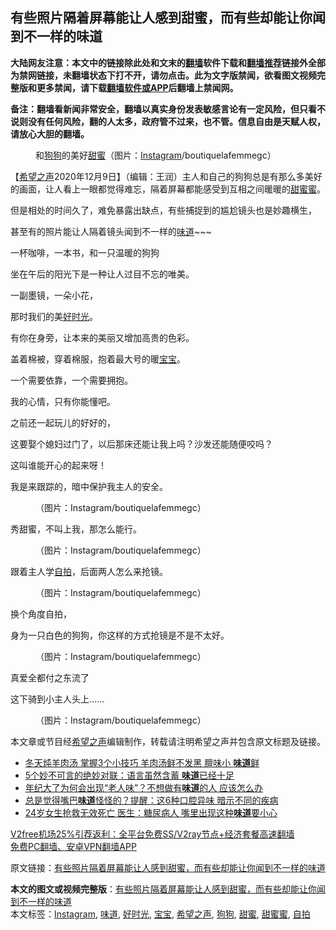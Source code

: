  <h2>有些照片隔着屏幕能让人感到甜蜜，而有些却能让你闻到不一样的味道</h2> <p class="notice"><b>大陆网友注意：本文中的链接除此处和文末的<a href="https://github.com/bannedbook/fanqiang" >翻墙</a>软件下载和<a href="https://github.com/killgcd/justmysocks/blob/master/README.md">翻墙推荐</a>链接外全部为禁网链接，未翻墙状态下打不开，请勿点击。此为文字版禁闻，欲看图文视频完整版和更多禁闻，请下载<a href="https://github.com/bannedbook/fanqiang">翻墙软件或APP</a>后翻墙上禁闻网。</p><p>备注：翻墙看新闻非常安全，翻墙以真实身份发表敏感言论有一定风险，但只看不说则没有任何风险，翻的人太多，政府管不过来，也不管。信息自由是天赋人权，请放心大胆的翻墙。</b></p>  <div class="entry"> <figure><figcaption>和<a href="https://www.bannedbook.org/bnews/tag/%e7%8b%97%e7%8b%97/" class="st_tag internal_tag" rel="tag" title="标签 狗狗 下的日志">狗狗</a>的美好<a href="https://www.bannedbook.org/bnews/tag/%E7%94%9C%E8%9C%9C/" class="st_tag internal_tag" rel="tag" title="标签 甜蜜 下的日志">甜蜜</a>（图片：<a href="https://www.bannedbook.org/bnews/tag/instagram/" class="st_tag internal_tag" rel="tag" title="标签 Instagram 下的日志">Instagram</a>/boutiquelafemmegc）</figcaption></figure> <p>【<span class='wp_keywordlink_affiliate'><a href="https://www.soundofhope.org" title="希望之声" target="_blank">希望之声</a></span>2020年12月9日】（编辑：王润）主人和自己的狗狗总是有那么多美好的画面，让人看上一眼都觉得难忘，隔着屏幕都能感受到互相之间暖暖的<a href="https://www.bannedbook.org/bnews/tag/%e7%94%9c%e8%9c%9c%e8%9c%9c/" class="st_tag internal_tag" rel="tag" title="标签 甜蜜蜜 下的日志">甜蜜蜜</a>。</p> <p>但是相处的时间久了，难免暴露出缺点，有些捕捉到的尴尬镜头也是妙趣横生，</p> <p>甚至有的照片能让人隔着镜头闻到不一样的<a href="https://www.bannedbook.org/bnews/tag/%E5%91%B3%E9%81%93/" class="st_tag internal_tag" rel="tag" title="标签 味道 下的日志">味道</a>~~~</p> <p>一杯咖啡，一本书，和一只温暖的狗狗</p> <p>坐在午后的阳光下是一种让人过目不忘的唯美。</p> <p>一副墨镜，一朵小花，</p> <p>那时我们的美<a href="https://www.bannedbook.org/bnews/tag/%E5%A5%BD%E6%97%B6%E5%85%89/" class="st_tag internal_tag" rel="tag" title="标签 好时光 下的日志">好时光</a>。</p>  <p></p> <p>有你在身旁，让本来的美丽又增加高贵的色彩。</p> <p></p> <p>盖着棉被，穿着棉服，抱着最大号的暖<a href="https://www.bannedbook.org/bnews/tag/%e5%ae%9d%e5%ae%9d/" class="st_tag internal_tag" rel="tag" title="标签 宝宝 下的日志">宝宝</a>。</p> <p></p> <p>一个需要依靠，一个需要拥抱。</p> <p></p>  <p>我的心情，只有你能懂吧。</p> <p></p> <p>之前还一起玩儿的好好的，</p> <p>这要娶个媳妇过门了，以后那床还能让我上吗？沙发还能随便咬吗？</p> <p>这叫谁能开心的起来呀！</p> <p>我是来跟踪的，暗中保护我主人的安全。</p> <figure><figcaption> （图片：Instagram/boutiquelafemmegc）</figcaption></figure> <p>秀甜蜜，不叫上我，那怎么能行。</p>  <figure><figcaption> （图片：Instagram/boutiquelafemmegc）</figcaption></figure> <p>跟着主人学<a href="https://www.bannedbook.org/bnews/tag/%e8%87%aa%e6%8b%8d/" class="st_tag internal_tag" rel="tag" title="标签 自拍 下的日志">自拍</a>，后面两人怎么来抢镜。</p> <figure><figcaption> （图片：Instagram/boutiquelafemmegc）</figcaption></figure> <p>换个角度自拍，</p> <p>身为一只白色的狗狗，你这样的方式抢镜是不是不太好。</p> <figure><figcaption> （图片：Instagram/boutiquelafemmegc）</figcaption></figure> <p>真爱全都付之东流了</p> <p>这下骑到小主人头上……</p> <figure><figcaption> （图片：Instagram/boutiquelafemmegc）</figcaption></figure> <p>本文章或节目经<a href="https://www.bannedbook.org/bnews/tag/%e5%b8%8c%e6%9c%9b%e4%b9%8b%e5%a3%b0/" class="st_tag internal_tag" rel="tag" title="标签 希望之声 下的日志">希望之声</a>编辑制作，转载请注明希望之声并包含原文标题及链接。</p> <ul class='op-related-articles' title='相关阅读'> <li><a href='https://www.bannedbook.org/bnews/lifebaike/20201206/1443106.html' target='_blank'>冬天炖羊肉汤 掌握3个小技巧 羊肉汤鲜不发黑 膻味小 <b>味道</b>鲜</a></li> <li><a href='https://www.bannedbook.org/bnews/lifebaike/20201206/1442830.html' target='_blank'>5个妙不可言的绝妙对联：语言虽然含蓄 <b>味道</b>已经十足</a></li> <li><a href='https://www.bannedbook.org/bnews/health/20201125/1436802.html' target='_blank'>年纪大了为何会出现“老人味”？不想做有<b>味道</b>的人 应该怎么办</a></li> <li><a href='https://www.bannedbook.org/bnews/health/20201125/1436612.html' target='_blank'>总是觉得嘴巴<b>味道</b>怪怪的？提醒：这6种口腔异味 暗示不同的疾病</a></li> <li><a href='https://www.bannedbook.org/bnews/health/20201125/1436606.html' target='_blank'>24岁女生抢救无效死亡 医生：糖尿病人 嘴里出现这种<b>味道</b>要小心</a></li> </ul> <p class="texttj"> <a href="https://github.com/bannedbook/fanqiang/wiki/V2ray%E6%9C%BA%E5%9C%BA" target="_blank">V2free机场25%引荐返利：全平台免费SS/V2ray节点+经济套餐高速翻墙</a><br/> <a href="https://github.com/bannedbook/fanqiang/wiki/%E7%A6%81%E9%97%BB%E7%BD%91%E5%AE%89%E5%8D%93%E7%BF%BB%E5%A2%99%E6%96%B0%E9%97%BBAPP" target="_blank">免费PC翻墙、安卓VPN翻墙APP</a></p><p>原文链接：<a class="src_link"  href="https://www.soundofhope.org/post/297386" target="_blank">有些照片隔着屏幕能让人感到甜蜜，而有些却能让你闻到不一样的味道</a></p> <a name='sharetosocial'></a>       <div><b>本文的图文或视频完整版</b>：<a href='https://www.bannedbook.org/bnews/comments/20201210/1445262.html'>有些照片隔着屏幕能让人感到甜蜜，而有些却能让你闻到不一样的味道</a></div>  </div><!--END ENTRY--> <div class="postfooter"> <div>本文标签：<a href="https://www.bannedbook.org/bnews/tag/instagram/" rel="tag">Instagram</a>, <a href="https://www.bannedbook.org/bnews/tag/%E5%91%B3%E9%81%93/" rel="tag">味道</a>, <a href="https://www.bannedbook.org/bnews/tag/%E5%A5%BD%E6%97%B6%E5%85%89/" rel="tag">好时光</a>, <a href="https://www.bannedbook.org/bnews/tag/%e5%ae%9d%e5%ae%9d/" rel="tag">宝宝</a>, <a href="https://www.bannedbook.org/bnews/tag/%e5%b8%8c%e6%9c%9b%e4%b9%8b%e5%a3%b0/" rel="tag">希望之声</a>, <a href="https://www.bannedbook.org/bnews/tag/%e7%8b%97%e7%8b%97/" rel="tag">狗狗</a>, <a href="https://www.bannedbook.org/bnews/tag/%E7%94%9C%E8%9C%9C/" rel="tag">甜蜜</a>, <a href="https://www.bannedbook.org/bnews/tag/%e7%94%9c%e8%9c%9c%e8%9c%9c/" rel="tag">甜蜜蜜</a>, <a href="https://www.bannedbook.org/bnews/tag/%e8%87%aa%e6%8b%8d/" rel="tag">自拍</a></div>  </div><!--END POSTFOOTER--> 
